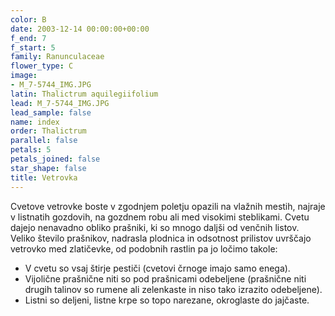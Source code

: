```yaml
---
color: B
date: 2003-12-14 00:00:00+00:00
f_end: 7
f_start: 5
family: Ranunculaceae
flower_type: C
image:
- M_7-5744_IMG.JPG
latin: Thalictrum aquilegiifolium
lead: M_7-5744_IMG.JPG
lead_sample: false
name: index
order: Thalictrum
parallel: false
petals: 5
petals_joined: false
star_shape: false
title: Vetrovka
---
```

Cvetove vetrovke boste v zgodnjem poletju opazili na vlažnih mestih, najraje v listnatih gozdovih, na gozdnem robu ali med visokimi steblikami. Cvetu dajejo nenavadno obliko prašniki, ki so mnogo daljši od venčnih listov. Veliko število prašnikov, nadrasla plodnica in odsotnost prilistov uvrščajo vetrovko med zlatičevke, od podobnih rastlin pa jo ločimo takole:

-   V cvetu so vsaj štirje pestiči (cvetovi črnoge imajo samo enega).
-   Vijolične prašnične niti so pod prašnicami odebeljene (prašnične niti drugih talinov so rumene ali zelenkaste in niso tako izrazito odebeljene).
-   Listni so deljeni, listne krpe so topo narezane, okroglaste do jajčaste.
